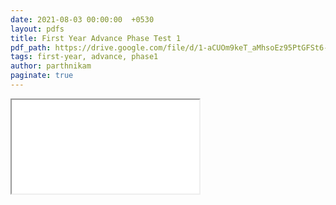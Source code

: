 ```yaml
---
date: 2021-08-03 00:00:00  +0530
layout: pdfs
title: First Year Advance Phase Test 1
pdf_path: https://drive.google.com/file/d/1-aCUOm9keT_aMhsoEz95PtGFSt6-3_zt/preview?usp=drive_link
tags: first-year, advance, phase1
author: parthnikam
paginate: true
---
```


<iframe class="embed-pdf" src="{{ page.pdf_path }}#toolbar=0" seamless="seamless" scrolling="no" style="overflow:hidden"></iframe>
